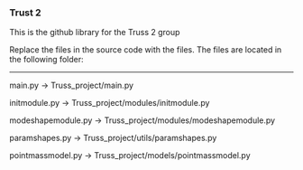 ### Trust 2 

This is the github library for the Truss 2 group

Replace the files in the source code with the files. 
The files are located in the following folder:

------------------------------------------------------------

main.py -> Truss_project/main.py

initmodule.py -> Truss_project/modules/initmodule.py

modeshapemodule.py -> Truss_project/modules/modeshapemodule.py

paramshapes.py -> Truss_project/utils/paramshapes.py

pointmassmodel.py -> Truss_project/models/pointmassmodel.py

